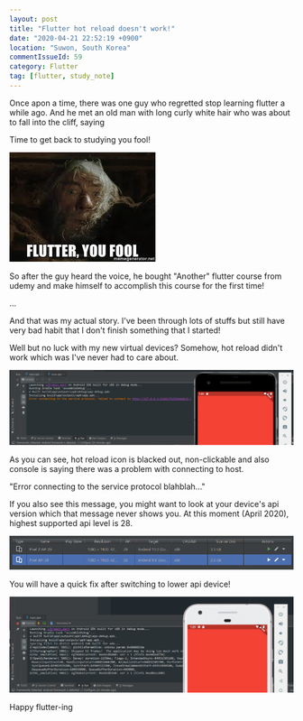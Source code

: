 ```yaml
---
layout: post
title: "Flutter hot reload doesn't work!"
date: "2020-04-21 22:52:19 +0900"
location: "Suwon, South Korea"
commentIssueId: 59
category: Flutter
tag: [flutter, study_note]
---
```


Once apon a time, there was one guy who regretted stop learning flutter a while ago. And he met an old man with long curly white hair who was about to fall into the cliff, saying

Time to get back to studying you fool!

![](/images/post59_flutter_you_fool.jpg)

So after the guy heard the voice, he bought "Another" flutter course from udemy and make himself to accomplish this course for the first time!

...

And that was my actual story. I've been through lots of stuffs but still have very bad habit that I don't finish something that I started!

Well but no luck with my new virtual devices? Somehow, hot reload didn't work which was I've never had to care about.

![](/images/post59_not_working.PNG)

As you can see, hot reload icon is blacked out, non-clickable and also console is saying there was a problem with connecting to host.

"Error connecting to the service protocol blahblah..."

If you also see this message, you might want to look at your device's api version which that message never shows you. At this moment (April 2020), highest supported api level is 28.

![](/images/post59_device_list.PNG)

You will have a quick fix after switching to lower api device!

![](/images/post59_now_it_works.PNG)

Happy flutter-ing
